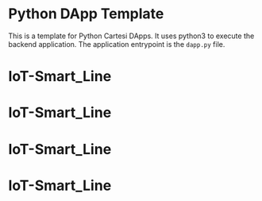 # Python DApp Template

This is a template for Python Cartesi DApps. It uses python3 to execute the backend application.
The application entrypoint is the `dapp.py` file.
# IoT-Smart_Line
# IoT-Smart_Line
# IoT-Smart_Line
# IoT-Smart_Line
